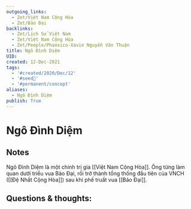 ```yaml
---
outgoing_links:
  - Zet/Việt Nam Cộng Hòa
  - Zet/Bảo Đại
backlinks:
  - Zet/Lịch Sử Việt Nam
  - Zet/Việt Nam Cộng Hòa
  - Zet/People/Phanxico-Xavie Nguyễn Văn Thuận
title: Ngô Đình Diệm
UID: 
created: 12-Dec-2021
tags:
  - '#created/2020/Dec/12'
  - '#seed🥜'
  - '#permanent/concept'
aliases:
  - Ngô Đình Diệm
publish: True
---
```

# Ngô Đình Diệm

## Notes
Ngô Đình Diệm là một chính trị gia [[Việt Nam Cộng Hòa]]. Ông từng làm quan dưới triều vua Bảo Đại, rồi trở thành tổng thống đầu tiên của VNCH ([[Đệ Nhất Cộng Hòa]]) sau khi phế truất vua [[Bảo Đại]].

## Questions & thoughts:


